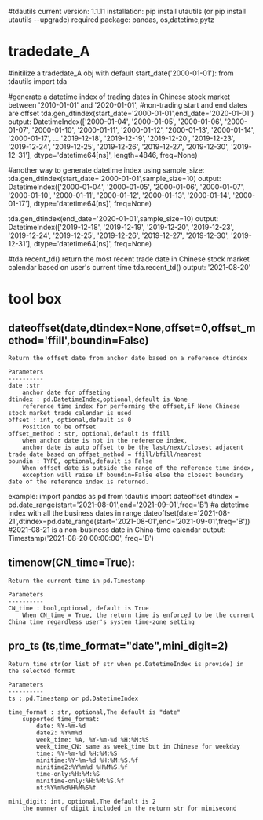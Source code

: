 #tdautils
current version: 1.1.11
installation:
pip install utautils (or pip install utautils --upgrade)
required package: pandas, os,datetime,pytz

tradedate_A
==============================================================================================
#initilize a tradedate_A obj with default start_date('2000-01-01'):
from tdautils import tda

#generate a datetime index of trading dates in Chinese stock market between '2010-01-01' and '2020-01-01', 
#non-trading start and end dates are offset
tda.gen_dtindex(start_date='2000-01-01',end_date='2020-01-01')
output:
DatetimeIndex(['2000-01-04', '2000-01-05', '2000-01-06', '2000-01-07',
               '2000-01-10', '2000-01-11', '2000-01-12', '2000-01-13',
               '2000-01-14', '2000-01-17',
               ...
               '2019-12-18', '2019-12-19', '2019-12-20', '2019-12-23',
               '2019-12-24', '2019-12-25', '2019-12-26', '2019-12-27',
               '2019-12-30', '2019-12-31'],
              dtype='datetime64[ns]', length=4846, freq=None)

#another way to generate datetime index using sample_size:
tda.gen_dtindex(start_date='2000-01-01',sample_size=10)
output:
DatetimeIndex(['2000-01-04', '2000-01-05', '2000-01-06', '2000-01-07',
               '2000-01-10', '2000-01-11', '2000-01-12', '2000-01-13',
               '2000-01-14', '2000-01-17'],
              dtype='datetime64[ns]', freq=None)

tda.gen_dtindex(end_date='2020-01-01',sample_size=10)
output:
DatetimeIndex(['2019-12-18', '2019-12-19', '2019-12-20', '2019-12-23',
               '2019-12-24', '2019-12-25', '2019-12-26', '2019-12-27',
               '2019-12-30', '2019-12-31'],
              dtype='datetime64[ns]', freq=None)

#tda.recent_td() return the most recent trade date in Chinese stock market calendar based on user's current time
tda.recent_td()
output:
'2021-08-20'

tool box
==============================================================================================
dateoffset(date,dtindex=None,offset=0,offset_method='ffill',boundin=False)
----------------------------
    Return the offset date from anchor date based on a reference dtindex
    
    Parameters
    ----------
    date :str
        anchor date for offseting
    dtindex : pd.DatetimeIndex,optional,default is None
        reference time index for performing the offset,if None Chinese stock market trade calendar is used 
    offset : int, optional,default is 0
        Position to be offset
    offset_method : str, optional,default is ffill
        when anchor date is not in the reference index,
        anchor date is auto offset to be the last/next/closest adjacent trade date based on offset_method = ffill/bfill/nearest
    boundin : TYPE, optional,default is False
        When offset date is outside the range of the reference time index, 
        exception will raise if boundin=False else the closest boundary date of the reference index is returned.  

example:
import pandas as pd
from tdautils import dateoffset
dtindex = pd.date_range(start='2021-08-01',end='2021-09-01',freq='B') #a datetime index with all the business dates in range
dateoffset(date='2021-08-21',dtindex=pd.date_range(start='2021-08-01',end='2021-09-01',freq='B')) #2021-08-21 is a non-business date in China-time calendar
output: Timestamp('2021-08-20 00:00:00', freq='B')


timenow(CN_time=True):
----------------------------
    Return the current time in pd.Timestamp
    
    Parameters
    ----------
    CN_time : bool,optional, default is True
        When CN_time = True, the return time is enforced to be the current China time regardless user's system time-zone setting

pro_ts (ts,time_format="date",mini_digit=2)
----------------------------
    Return time str(or list of str when pd.DatetimeIndex is provide) in the selected format

    Parameters
    ----------
    ts : pd.Timestamp or pd.DatetimeIndex
    
    time_format : str, optional,The default is "date"
        supported time_format:
            date: %Y-%m-%d
            date2: %Y%m%d
            week_time: %A, %Y-%m-%d %H:%M:%S
            week_time_CN: same as week_time but in Chinese for weekday
            time: %Y-%m-%d %H:%M:%S
            minitime:%Y-%m-%d %H:%M:%S.%f
            minitime2:%Y%m%d %H%M%S.%f
            time-only:%H:%M:%S
            minitime-only:%H:%M:%S.%f
            nt:%Y%m%d%H%M%S%f

    mini_digit: int, optional,The default is 2
        the numner of digit included in the return str for minisecond 
